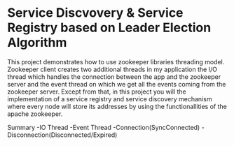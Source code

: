 # Service Discvovery & Service Registry based on Leader Election Algorithm

This project demonstrates how to use zookeeper libraries threading model.
Zookeeper client creates two additional threads in my application the I/O thread which handles the connection between the app
and the zookeeper server and the event thread on which we get all the events coming from the zookeeper server. Except from that, in this project you will the implementation of a service registry and service discovery mechanism where every node will store its addresses by using the functionallities of the apache zookeeper.

Summary
-IO Thread
-Event Thread
-Connection(SyncConnected)
-Disconnection(Disconnected/Expired)
